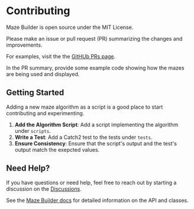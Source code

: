 # Contributing

Maze Builder is open source under the MIT License.

Please make an issue or pull request (PR) summarizing the changes and improvements.

For examples, visit the the [GitHUb PRs page](https://github.com/zmertens/MazeBuilder/pulls).

In the PR summary, provide some example code showing how the mazes are being used and displayed.

## Getting Started

Adding a new maze algorithm as a script is a good place to start contributing and experimenting.

  1. **Add the Algorithm Script**: Add a script implementing the algorithm under `scripts`.
  2. **Write a Test**: Add a Catch2 test to the tests under `tests`.
  3. **Ensure Consistency**: Ensure that the script's output and the test's output match the exepcted values.

## Need Help?

If you have questions or need help, feel free to reach out by starting a discussion on the [Discussions](https://github.com/zmertens/MazeBuilder/discussions).

See the [Maze Builder docs](https://zmertens.github.io/mazebuilder.github.io/index.html) for detailed information on the API and classes.


